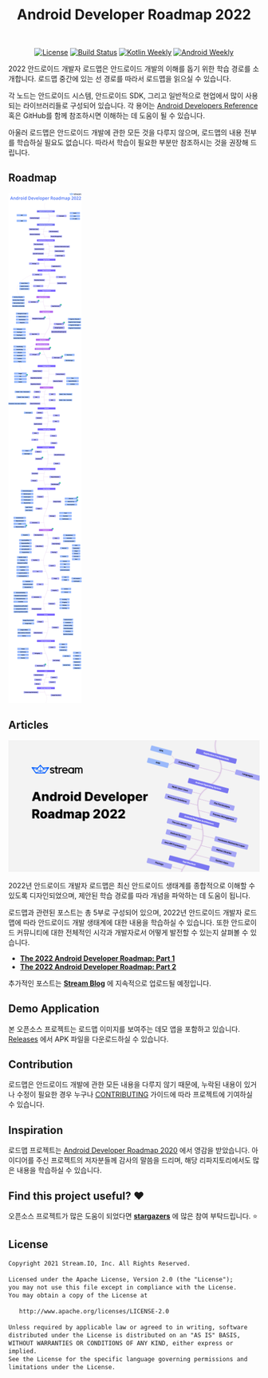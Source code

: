 <h1 align="center">Android Developer Roadmap 2022</h1></br>

<p align="center">
  <a href="https://opensource.org/licenses/Apache-2.0"><img alt="License" src="https://img.shields.io/badge/License-Apache%202.0-blue.svg"/></a>
  <a href="https://github.com/skydoves/android-developer-roadmap/actions/workflows/build.yml"><img alt="Build Status" src="https://github.com/skydoves/android-developer-roadmap/actions/workflows/build.yml/badge.svg"/></a>
  <a href="https://mailchi.mp/kotlinweekly/kotlin-weekly-279"><img alt="Kotlin Weekly" src="https://skydoves.github.io/badges/kotlin-weekly2.svg"/></a>
  <a href="https://androidweekly.net/issues/issue-495"><img alt="Android Weekly" src="https://skydoves.github.io/badges/android-weekly.svg"/></a>
</p>


2022 안드로이드 개발자 로드맵은 안드로이드 개발의 이해를 돕기 위한 학습 경로를 소개합니다. 로드맵 중간에 있는 선 경로를 따라서 로드맵을 읽으실 수 있습니다. <br>

각 노드는 안드로이드 시스템, 안드로이드 SDK, 그리고 일반적으로 현업에서 많이 사용되는 라이브러리들로 구성되어 있습니다. 각 용어는 [Android Developers Reference](https://developer.android.com/reference) 혹은 GitHub를 함께 참조하시면 이해하는 데 도움이 될 수 있습니다. <br>

아울러 로드맵은 안드로이드 개발에 관한 모든 것을 다루지 않으며, 로드맵의 내용 전부를 학습하실 필요도 없습니다. 따라서 학습이 필요한 부분만 참조하시는 것을 권장해 드립니다.

## Roadmap

![Roadmap](/images/android_developer_roadmap.png)

## Articles

![Article](/images/article.png)

2022년 안드로이드 개발자 로드맵은 최신 안드로이드 생태계를 종합적으로 이해할 수 있도록 디자인되었으며, 제안된 학습 경로를 따라 개념을 파악하는 데 도움이 됩니다.<br>

로드맵과 관련된 포스트는 총 5부로 구성되어 있으며, 2022년 안드로이드 개발자 로드맵에 따라 안드로이드 개발 생태계에 대한 내용을 학습하실 수 있습니다. 또한 안드로이드 커뮤니티에 대한 전체적인 시각과 개발자로서 어떻게 발전할 수 있는지 살펴볼 수 있습니다.

- **[The 2022 Android Developer Roadmap: Part 1](https://getstream.io/blog/android-developer-roadmap/)**
- **[The 2022 Android Developer Roadmap: Part 2](https://getstream.io/blog/android-developer-roadmap-part-2/)**

추가적인 포스트는 **[Stream Blog](https://getstream.io/blog/topic/engineering/android/)** 에 지속적으로 업로드될 예정입니다.

## Demo Application

본 오픈소스 프로젝트는 로드맵 이미지를 보여주는 데모 앱을 포함하고 있습니다. [Releases](https://github.com/skydoves/android-developer-roadmap/releases) 에서 APK 파일을 다운로드하실 수 있습니다.

## Contribution

로드맵은 안드로이드 개발에 관한 모든 내용을 다루지 않기 때문에, 누락된 내용이 있거나 수정이 필요한 경우 누구나 [CONTRIBUTING](CONTRIBUTING.md) 가이드에 따라 프로젝트에 기여하실 수 있습니다.

## Inspiration

로드맵 프로젝트는 [Android Developer Roadmap 2020](https://github.com/mobile-roadmap/android-developer-roadmap) 에서 영감을 받았습니다. 아이디어를 주신 프로젝트의 저자분들께 감사의 말씀을 드리며, 해당 리파지토리에서도 많은 내용을 학습하실 수 있습니다.

## Find this project useful? :heart:

오픈소스 프로젝트가 많은 도움이 되었다면 __[stargazers](https://github.com/skydoves/android-developer-roadmap/stargazers)__ 에 많은 참여 부탁드립니다. :star:

## License
```
Copyright 2021 Stream.IO, Inc. All Rights Reserved.

Licensed under the Apache License, Version 2.0 (the "License");
you may not use this file except in compliance with the License.
You may obtain a copy of the License at

   http://www.apache.org/licenses/LICENSE-2.0

Unless required by applicable law or agreed to in writing, software
distributed under the License is distributed on an "AS IS" BASIS,
WITHOUT WARRANTIES OR CONDITIONS OF ANY KIND, either express or implied.
See the License for the specific language governing permissions and
limitations under the License.
```
